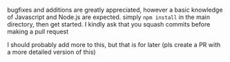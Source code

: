 bugfixes and additions are greatly appreciated, however a basic knowledge of Javascript and Node.js are expected.
simply `npm install` in the main directory, then get started. 
I kindly ask that you squash commits before making a pull request

I should probably add more to this, but that is for later (pls create a PR with a more detailed version of this)